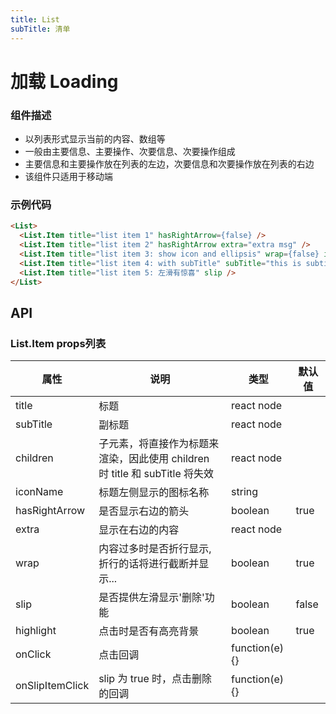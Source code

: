 ```yaml
---
title: List
subTitle: 清单
---
```


# 加载 Loading

### 组件描述
- 以列表形式显示当前的内容、数组等
- 一般由主要信息、主要操作、次要信息、次要操作组成
- 主要信息和主要操作放在列表的左边，次要信息和次要操作放在列表的右边
- 该组件只适用于移动端



### 示例代码

```html
<List>
  <List.Item title="list item 1" hasRightArrow={false} />
  <List.Item title="list item 2" hasRightArrow extra="extra msg" />
  <List.Item title="list item 3: show icon and ellipsis" wrap={false} iconName="question-o" />
  <List.Item title="list item 4: with subTitle" subTitle="this is subtitle" />
  <List.Item title="list item 5: 左滑有惊喜" slip />
</List>
```

## API

### List.Item props列表

| 属性 | 说明 | 类型 | 默认值 |
|----|-----|------|------|
| title | 标题 | react node |  |
| subTitle | 副标题 | react node |  |
| children | 子元素，将直接作为标题来渲染，因此使用 children 时 title 和 subTitle 将失效 | react node |  |
| iconName | 标题左侧显示的图标名称 | string |  |
| hasRightArrow | 是否显示右边的箭头 | boolean | true |
| extra | 显示在右边的内容 | react node |  |
| wrap | 内容过多时是否折行显示,折行的话将进行截断并显示... | boolean | true |
| slip | 是否提供左滑显示'删除'功能 | boolean | false |
| highlight | 点击时是否有高亮背景 | boolean | true |
| onClick | 点击回调 | function(e){} |  |
| onSlipItemClick | slip 为 true 时，点击删除的回调 | function(e){} |  |

